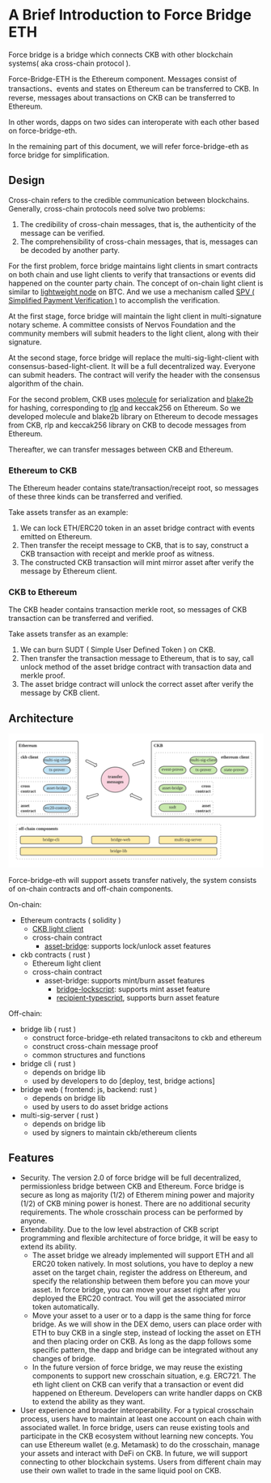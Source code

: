 # A Brief Introduction to Force Bridge ETH

Force bridge is a bridge which connects CKB with other blockchain systems( aka cross-chain protocol ).

Force-Bridge-ETH is the Ethereum component. Messages consist of transactions、events and states on Ethereum can be transferred to CKB. In reverse, messages about transactions on CKB can be transferred to Ethereum. 

In other words, dapps on two sides can interoperate with each other based on force-bridge-eth.

In the remaining part of this document, we will refer force-bridge-eth as force bridge for simplification.

## Design

Cross-chain refers to the credible communication between blockchains. Generally, cross-chain protocols need solve two problems:

1. The credibility of cross-chain messages, that is, the authenticity of the message can be verified.
2. The comprehensibility of cross-chain messages, that is, messages can be decoded by another party.

For the first problem, force bridge maintains light clients in smart contracts on both chain and use light clients to verify that transactions or events did happened on the counter party chain. The concept of on-chain light client is similar to [lightweight node](https://en.bitcoin.it/wiki/Lightweight_node) on BTC. And we use a mechanism called [SPV ( Simplified Payment Verification )](https://en.bitcoinwiki.org/wiki/Simplified_Payment_Verification_) to accomplish the verification.

At the first stage, force bridge will maintain the light client in multi-signature notary scheme. A committee consists of Nervos Foundation and the community members will submit headers to the light client, along with their signature.

At the second stage, force bridge will replace the multi-sig-light-client with consensus-based-light-client. It will be a full decentralized way. Everyone can submit headers. The contract will verify the header with the consensus algorithm of the chain.

For the second problem, CKB uses [molecule](https://github.com/nervosnetwork/rfcs/blob/master/rfcs/0008-serialization/0008-serialization.md) for serialization and [blake2b](https://www.blake2.net/) for hashing, corresponding to [rlp](https://eth.wiki/fundamentals/rlp) and keccak256 on Ethereum. So we developed molecule and blake2b library on Ethereum to decode messages from CKB, rlp and keccak256 library on CKB to decode messages from Ethereum.

Thereafter, we can transfer messages between CKB and Ethereum. 

### Ethereum to CKB

The Ethereum header contains state/transaction/receipt root, so messages of these three kinds can be transferred and verified.

Take assets transfer as an example:

1. We can lock ETH/ERC20 token in an asset bridge contract with events emitted on Ethereum.
2. Then transfer the receipt message to CKB, that is to say, construct a CKB transaction with receipt and merkle proof as witness.
3. The constructed CKB transaction will mint mirror asset after verify the message by Ethereum client.

### CKB to Ethereum

The CKB header contains transaction merkle root, so messages of CKB transaction can be transferred and verified.

Take assets transfer as an example:

1. We can burn SUDT ( Simple User Defined Token ) on CKB.
2. Then transfer the transaction message to Ethereum, that is to say, call unlock method of the asset bridge contract with transaction data and merkle proof.
3. The asset bridge contract will unlock the correct asset after verify the message by CKB client.

## Architecture

![architecture](./media/multi-sig-architecture.png)

Force-bridge-eth will support assets transfer natively, the system consists of on-chain contracts and off-chain components.

On-chain:

- Ethereum contracts ( solidity )
  - [CKB light client](https://github.com/nervosnetwork/force-bridge-eth/blob/main/eth-contracts/contracts/CKBChain.sol)
  - cross-chain contract
    - [asset-bridge](https://github.com/nervosnetwork/force-bridge-eth/blob/main/eth-contracts/contracts/TokenLocker.sol): supports lock/unlock asset features
- ckb contracts ( rust )
  - Ethereum light client
  - cross-chain contract
    - asset-bridge: supports mint/burn asset features
        - [bridge-lockscript](https://github.com/nervosnetwork/force-bridge-eth/tree/main/ckb-contracts/contracts/eth-bridge-lockscript): supports mint asset feature
        - [recipient-typescript](https://github.com/nervosnetwork/force-bridge-eth/blob/main/ckb-contracts/contracts/eth-recipient-typescript), supports burn asset feature
 
Off-chain:

- bridge lib ( rust )
  - construct force-bridge-eth related transacitons to ckb and ethereum
  - construct cross-chain message proof
  - common structures and functions
- bridge cli ( rust )
  - depends on bridge lib
  - used by developers to do [deploy, test, bridge actions]
- bridge web ( frontend: js, backend: rust )
  - depends on bridge lib
  - used by users to do asset bridge actions 
- multi-sig-server ( rust )
  - depends on bridge lib
  - used by signers to maintain ckb/ethereum clients

## Features

- Security. The version 2.0 of force bridge will be full decentralized, permissionless bridge between CKB and Ethereum. Force bridge is secure as long as majority (1/2) of Etherem mining power and majority (1/2) of CKB mining power is honest. There are no additional security requirements. The whole crosschain process can be performed by anyone.
- Extendability. Due to the low level abstraction of CKB script programming and flexible architecture of force bridge, it will be easy to extend its ability.
  - The asset bridge we already implemented will support ETH and all ERC20 token natively. In most solutions, you have to deploy a new asset on the target chain, register the address on Ethereum, and specify the relationship between them before you can move your asset. In force bridge, you can move your asset right after you deployed the ERC20 contract. You will get the associated mirror token automatically.
  - Move your asset to a user or to a dapp is the same thing for force bridge. As we will show in the DEX demo, users can place order with ETH to buy CKB in a single step, instead of locking the asset on ETH and then placing order on CKB. As long as the dapp follows some specific pattern, the dapp and bridge can be integrated without any changes of bridge.
  - In the future version of force bridge, we may reuse the existing components to support new crosschain situation, e.g. ERC721. The eth light client on CKB can verify that a transaction or event did happened on Ethereum. Developers can write handler dapps on CKB to extend the ability as they want.
- User experience and broader interoperability. For a typical crosschain process, users have to maintain at least one account on each chain with associated wallet. In force bridge, users can reuse existing tools and participate in the CKB ecosystem without learning new concepts. You can use Ethereum wallet (e.g. Metamask) to do the crosschain, manage your assets and interact with DeFi on CKB. In future, we will support connecting to other blockchain systems. Users from different chain may use their own wallet to trade in the same liquid pool on CKB.
